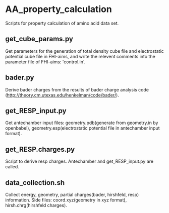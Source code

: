 # AA_property_calculation
Scripts for property calculation of amino acid data set. 

## get_cube_params.py
Get parameters for the generation of total density cube file and electrostatic potential cube file in FHI-aims, and write the relevent comments into the parameter file of FHI-aims: 'control.in'.

## bader.py
Derive bader charges from the results of bader charge analysis code (http://theory.cm.utexas.edu/henkelman/code/bader/).

## get_RESP_input.py
Get antechamber input files: geometry.pdb(generate from geometry.in by openbabel), geometry.esp(electrostatic potential file in antechamber input format).

## get_RESP.charges.py
Script to derive resp charges. Antechamber and get_RESP_input.py are called.

## data_collection.sh
Collect energy, geometry, partial charges(bader, hirshfeld, resp) information. Side files: coord.xyz(geometry in xyz format), hirsh.chrg(hirshfeld charges).
